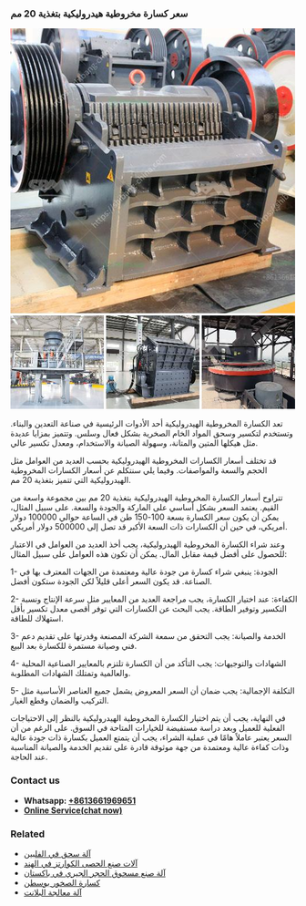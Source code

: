 <h3>سعر كسارة مخروطية هيدروليكية بتغذية 20 مم</h3><img src='1701851057.jpg' alt=''><p>تعد الكسارة المخروطية الهيدروليكية أحد الأدوات الرئيسية في صناعة التعدين والبناء. وتستخدم لتكسير وسحق المواد الخام الصخرية بشكل فعال وسلس. وتتميز بمزايا عديدة مثل هيكلها المتين والمتانة، وسهولة الصيانة والاستخدام، ومعدل تكسير عالي.</p><p>قد تختلف أسعار الكسارات المخروطية الهيدروليكية بحسب العديد من العوامل مثل الحجم والسعة والمواصفات. وفيما يلي سنتكلم عن أسعار الكسارات المخروطية الهيدروليكية التي تتميز بتغذية 20 مم.</p><p>تتراوح أسعار الكسارة المخروطية الهيدروليكية بتغذية 20 مم بين مجموعة واسعة من القيم. يعتمد السعر بشكل أساسي على الماركة والجودة والسعة. على سبيل المثال، يمكن أن يكون سعر الكسارة بسعة 100-150 طن في الساعة حوالي 100000 دولار أمريكي، في حين أن الكسارات ذات السعة الأكبر قد تصل إلى 500000 دولار أمريكي.</p><p>وعند شراء الكسارة المخروطية الهيدروليكية، يجب أخذ العديد من العوامل في الاعتبار للحصول على أفضل قيمة مقابل المال. يمكن أن تكون هذه العوامل على سبيل المثال:</p><p>1- الجودة: ينبغي شراء كسارة من جودة عالية ومعتمدة من الجهات المعترف بها في الصناعة. قد يكون السعر أعلى قليلاً لكن الجودة ستكون أفضل.</p><p>2- الكفاءة: عند اختيار الكسارة، يجب مراجعة العديد من المعايير مثل سرعة الإنتاج ونسبة التكسير وتوفير الطاقة. يجب البحث عن الكسارات التي توفر أقصى معدل تكسير بأقل استهلاك للطاقة.</p><p>3- الخدمة والصيانة: يجب التحقق من سمعة الشركة المصنعة وقدرتها على تقديم دعم فني وصيانة مستمرة للكسارة بعد البيع.</p><p>4- الشهادات والتوجيهات: يجب التأكد من أن الكسارة تلتزم بالمعايير الصناعية المحلية والعالمية وتمتلك الشهادات المطلوبة.</p><p>5- التكلفة الإجمالية: يجب ضمان أن السعر المعروض يشمل جميع العناصر الأساسية مثل التركيب والضمان وقطع الغيار.</p><p>في النهاية، يجب أن يتم اختيار الكسارة المخروطية الهيدروليكية بالنظر إلى الاحتياجات الفعلية للعميل وبعد دراسة مستفيضة للخيارات المتاحة في السوق. على الرغم من أن السعر يعتبر عاملاً هامًا في عملية الشراء، يجب أن يتمتع العميل بكسارة ذات جودة عالية وذات كفاءة عالية ومعتمدة من جهة موثوقة قادرة على تقديم الخدمة والصيانة المناسبة عند الحاجة.</p><h3>Contact us</h3><ul><li><strong>Whatsapp:&nbsp;<a href="https://wa.me/8613661969651">+8613661969651</a></strong></li><li><a href="https://swt.shibang-china.com/?git&amp;zhl&amp;سعر كسارة مخروطية هيدروليكية بتغذية 20 مم"><strong>Online Service(chat now)</strong></a></li></ul><h3>Related</h3><ul><li><a href='آلة سحق في الفلبين.md'>آلة سحق في الفلبين</a></li><li><a href='آلات صنع الحصى الكوارتز في الهند.md'>آلات صنع الحصى الكوارتز في الهند</a></li><li><a href='آلة صنع مسحوق الحجر الجيري في باكستان.md'>آلة صنع مسحوق الحجر الجيري في باكستان</a></li><li><a href='كسارة الصخور بوسطن.md'>كسارة الصخور بوسطن</a></li><li><a href='آلة معالجة البلانت.md'>آلة معالجة البلانت</a></li></ul>